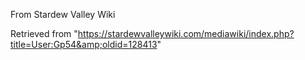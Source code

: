 From Stardew Valley Wiki

Retrieved from "https://stardewvalleywiki.com/mediawiki/index.php?title=User:Gp54&amp;oldid=128413"